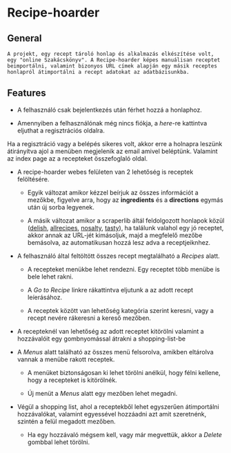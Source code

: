 # Recipe-hoarder

## General
    A projekt, egy recept tároló honlap és alkalmazás elkészítése volt, egy "online Szakácskönyv". A Recipe-hoarder képes manuálisan receptet beimportálni, valamint bizonyos URL címek alapján egy másik receptes honlapról átimportálni a recept adatokat az adatbázisunkba.

## Features
 * A felhasználó csak bejelentkezés után férhet hozzá a honlaphoz.

 * Amennyiben a felhasználónak még nincs fiókja, a *here*-re kattintva eljuthat a regisztrációs oldalra.

Ha a regisztráció vagy a belépés sikeres volt, akkor erre a holnapra leszünk átirányítva ajol a menüben megjelenik az email amivel beléptünk. Valamint az index page az a recepteket összefoglaló oldal.

 * A recipe-hoarder webes felületen van 2 lehetőség is receptek felöltésére. 
   - Egyik változat amikor kézzel beírjuk az összes információt a mezőkbe, figyelve arra, hogy az **ingredients** és a **directions** egymás után új sorba legyenek.

   - A másik változat amikor a scraperlib áltál feldolgozott honlapok közül ([delish](https://www.delish.com/), [allrecipes](https://www.allrecipes.com/), [nosalty](https://www.nosalty.hu/), [tasty](https://tasty.co/)), ha találunk valahol egy jó receptet, akkor annak az URL-jét kimásoljuk, majd a megfelelő mezőbe bemásolva, az automatikusan hozzá lesz adva a receptjeiknhez.

* A felhasználó által feltöltött összes recept megtalálható a *Recipes* alatt.

    - A recepteket menükbe lehet rendezni. Egy receptet több menübe is bele lehet rakni.

     - A *Go to Recipe* linkre rákattintva eljutunk a az adott recept leíerásához.
     - A receptek között van lehetőség kategória szerint keresni, vagy a recept nevére rákeresni a kereső mezőben.

* A recepteknél van lehetőség az adott receptet kitörölni valamint a hozzávalóit egy gombnyomással átrakni a shopping-list-be

* A *Menus* alatt található az összes menü felsorolva, amikben eltárolva vannak a menübe rakott receptek.

    - A menüket biztonságosan ki lehet törölni anélkül, hogy félni kellene, hogy a recepteket is kitörölnék.

    - Új menüt a *Menus* alatt egy mezőben lehet megadni.

* Végül a shopping list, ahol a receptekből lehet egyszerűen átimportálni hozzávalókat, valamint egyessével hozzáadni azt amit szeretnénk, szintén a felül megadott mezőben.

    - Ha egy hozzávaló mégsem kell, vagy már megvettük, akkor a *Delete* gombbal lehet törölni.